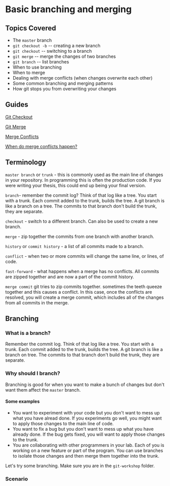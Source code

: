 # Basic branching and merging

## Topics Covered

* The `master` branch
* `git checkout -b` -- creating a new branch
* `git checkout` -- switching to a branch
* `git merge` -- merge the changes of two branches
* `git branch` -- list branches
* When to use branching
* When to merge
* Dealing with merge conflicts (when changes overwrite each other)
* Some common branching and merging patterns
* How git stops you from overwriting your changes

## Guides

[Git Checkout](https://www.atlassian.com/git/tutorials/using-branches/git-checkout)

[Git Merge](https://www.atlassian.com/git/tutorials/using-branches/git-merge)

[Merge Conflicts](https://www.atlassian.com/git/tutorials/using-branches/git-merge)

[When do merge conflicts happen?](https://help.github.com/articles/about-merge-conflicts/)

## Terminology

`master branch` or `trunk` - this is commonly used as the main line of changes in your repository. In programming this is often the production code. If you were writing your thesis, this could end up being your final version.

`branch`- remember the commit log? Think of that log like a tree. You start with a trunk. Each commit added to the trunk, builds the tree. A git branch is like a branch on a tree. The commits to that branch don't build the trunk, they are separate.

`checkout` - switch to a different branch. Can also be used to create a new branch.

`merge` - zip together the commits from one branch with another branch.

`history` or `commit history` - a list of all commits made to a branch.

`conflict` - when two or more commits will change the same line, or lines, of code.

`fast-forward` - what happens when a merge has no conflicts. All commits are zipped together and are now a part of the commit history.

`merge commit` git tries to zip commits together. sometimes the teeth queeze together and this causes a conflict. In this case, once the conflicts are resolved, you will create a merge commit, which includes all of the changes from all commits in the merge.


## Branching

### What is a branch?

Remember the commit log. Think of that log like a tree. You start with a trunk. Each commit added to the trunk, builds the tree. A git branch is like a branch on tree. The commits to that branch don't build the trunk, they are separate.

### Why should I branch?

Branching is good for when you want to make a bunch of changes but don't want them affect the `master` branch.

#### Some examples

* You want to experiment with your code but you don't want to mess up what you have alread done. If you experiments go well, you might want to apply those changes to the main line of code.
* You want to fix a bug but you don't want to mess up what you have already done. If the bug gets fixed, you will want to apply those changes to the trunk.
* You are collaborating with other programmers in your lab. Each of you is working on a new feature or part of the program. You can use branches to isolate those changes and then merge them together into the trunk.

Let's try some branching. Make sure you are in the `git-workshop` folder.

### Scenario


